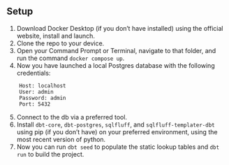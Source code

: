 ## Setup

1. Download Docker Desktop (if you don’t have installed) using the official website, install and launch.
2. Clone the repo to your device.
3. Open your Command Prompt or Terminal, navigate to that folder, and run the command `docker compose up`.
4. Now you have launched a local Postgres database with the following credentials:
```
    Host: localhost
    User: admin
    Password: admin
    Port: 5432 
```
5. Connect to the db via a preferred tool.
6. Install `dbt-core`, `dbt-postgres`, `sqlfluff`, and `sqlfluff-templater-dbt` using pip (if you don’t have) on your preferred environment, using the most recent version of python.
7. Now you can run `dbt seed` to populate the static lookup tables and `dbt run` to build the project.
